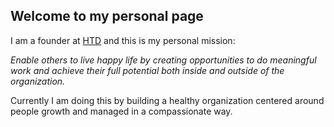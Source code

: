 ## Welcome to my personal page

I am a founder at [HTD](https://htdevelopers.com) and this is my personal mission:

_Enable others to live happy life by creating opportunities to do meaningful work and 
achieve their full potential both inside and outside of the organization._

Currently I am doing this by building a healthy organization centered around people growth and managed in a compassionate way.
